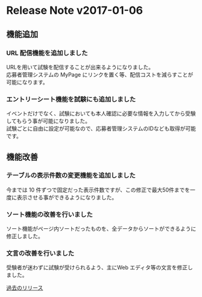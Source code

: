# Release Note v2017-01-06

## 機能追加

### URL 配信機能を追加しました
URLを用いて試験を配信することが出来るようになりました。  
応募者管理システムの MyPage にリンクを置く等、配信コストを減らすことが可能になります。

### エントリーシート機能を試験にも追加しました
イベントだけでなく、試験においても本人確認に必要な情報を入力してから受験してもらう事が可能になりました。  
試験ごとに自由に設定が可能なので、応募者管理システムのIDなども取得が可能です。

## 機能改善

### テーブルの表示件数の変更機能を追加しました
今までは 10 件ずつで固定だった表示件数ですが、この修正で最大50件までを一度に表示させる事ができるようになりました。

### ソート機能の改善を行いました
ソート機能がページ内ソートだったものを、全データからソートができるように修正しました。

### 文言の改善を行いました
受験者が迷わずに試験が受けられるよう、主にWeb エディタ等の文言を修正しました。

[過去のリリース](./notes.md)
